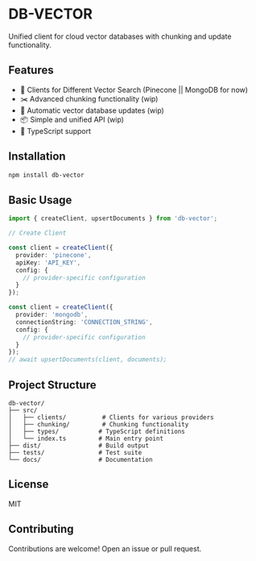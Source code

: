 # DB-VECTOR

Unified client for cloud vector databases with chunking and update functionality.

## Features

- 🔌 Clients for Different Vector Search (Pinecone || MongoDB for now)
- ✂️ Advanced chunking functionality (wip)
- 🔄 Automatic vector database updates (wip)
- 📦 Simple and unified API (wip)
- 🚀 TypeScript support

## Installation

```bash
npm install db-vector
```

## Basic Usage

```typescript
import { createClient, upsertDocuments } from 'db-vector';

// Create Client

const client = createClient({
  provider: 'pinecone',
  apiKey: 'API_KEY',
  config: {
    // provider-specific configuration
  }
});

const client = createClient({
  provider: 'mongodb',
  connectionString: 'CONNECTION_STRING',
  config: {
    // provider-specific configuration
  }
});
// await upsertDocuments(client, documents);
```


## Project Structure

```
db-vector/
├── src/
│   ├── clients/          # Clients for various providers
│   ├── chunking/         # Chunking functionality
│   ├── types/           # TypeScript definitions
│   └── index.ts         # Main entry point
├── dist/                # Build output
├── tests/               # Test suite
└── docs/                # Documentation
```

## License

MIT

## Contributing

Contributions are welcome! Open an issue or pull request.